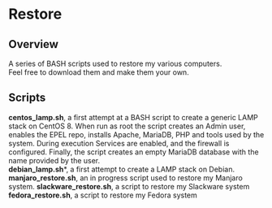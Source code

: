 # Restore

## Overview
A series of BASH scripts used to restore my various computers. <br>
Feel free to download them and make them your own. <br>

## Scripts 
**centos_lamp.sh**, a first attempt at a BASH script to create a generic LAMP stack on CentOS 8. 
When run as root the script creates an Admin user, enables the EPEL repo, installs Apache, MariaDB, PHP 
and tools used by the system. During execution Services are enabled, and the firewall is configured. 
Finally, the script creates an empty MariaDB database with the name provided by the user. <br>
**debian_lamp.sh***, a first attempt to create a LAMP stack on Debian.
**manjaro_restore.sh**, an in progress script used to restore my Manjaro system.
**slackware_restore.sh**, a script to restore my Slackware system
**fedora_restore.sh**, a script to restore my Fedora system
